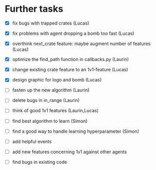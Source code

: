 # Further tasks
- [x] fix bugs with trapped crates (Lucas)
- [x] fix problems with agent dropping a bomb too fast (Lucas)
- [x] overthink next_crate feature: maybe augment number of features (Lucas)
- [x] optimize the find_path function in callbacks.py (Laurin)
- [x] change existing crate feature to an 1v1-feature (Lucas)
- [x] design graphic for logo and bomb (Lucas)
- [ ] fasten up the new algorithm (Laurin)
- [ ] delete bugs in in_range (Laurin)
- [ ] think of good 1v1 features (Laurin,Lucas)
- [ ] find best algorithm to learn (Simon)
- [ ] find a good way to handle learning hyperparameter (Simon)
- [ ] add helpful events
- [ ] add new features concerning 1v1 against other agents
- [ ] find bugs in existing code


